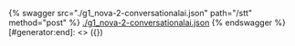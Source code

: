 [#generator:start]: <> ({ "template": "openapi" })
{% swagger src="./g1_nova-2-conversationalai.json" path="/stt" method="post" %}
[./g1_nova-2-conversationalai.json](./g1_nova-2-conversationalai.json)
{% endswagger %}
[#generator:end]: <> ({})